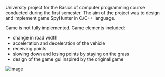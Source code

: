 University project for the Basics of computer programming course conducted during the first semester. The aim of the project was to design and implement game SpyHunter in C/C++ language.

Game is not fully implemented. Game elements included:
- change in road width
- acceleration and deceleration of the vehicle
- receiving points
- slowing down and losing points by staying on the grass
- design of the game gui inspired by the original game

![image](https://github.com/user-attachments/assets/d703fdca-2744-4c2c-b2ad-59dddb5c7931)
